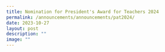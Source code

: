 ```yaml
---
title: Nomination for President's Award for Teachers 2024
permalink: /announcements/announcements/pat2024/
date: 2023-10-27
layout: post
description: ""
image: ""
---
```

